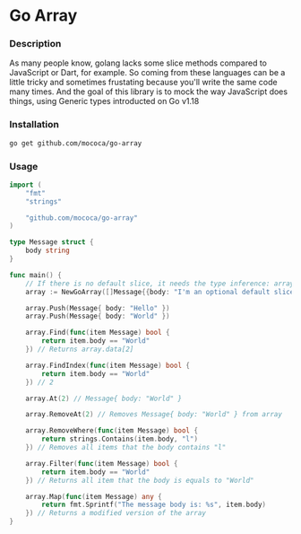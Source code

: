 # Go Array

### Description

As many people know, golang lacks some slice methods compared to JavaScript or Dart, for example. So coming from these languages can be a little tricky and sometimes frustating because you'll write the same code many times. And the goal of this library is to mock the way JavaScript does things, using Generic types introducted on Go v1.18

### Installation

```bash
go get github.com/mococa/go-array
```

### Usage

```go
import (
    "fmt"
    "strings"

    "github.com/mococa/go-array"
)

type Message struct {
    body string
}

func main() {
    // If there is no default slice, it needs the type inference: array := NewGoArray[Message]()
    array := NewGoArray([]Message{{body: "I'm an optional default slice"}})

    array.Push(Message{ body: "Hello" })
    array.Push(Message{ body: "World" })

    array.Find(func(item Message) bool {
		return item.body == "World"
	}) // Returns array.data[2]

    array.FindIndex(func(item Message) bool {
		return item.body == "World"
	}) // 2

    array.At(2) // Message{ body: "World" }

    array.RemoveAt(2) // Removes Message{ body: "World" } from array

    array.RemoveWhere(func(item Message) bool {
		return strings.Contains(item.body, "l")
	}) // Removes all items that the body contains "l"

    array.Filter(func(item Message) bool {
		return item.body == "World"
	}) // Returns all item that the body is equals to "World"

    array.Map(func(item Message) any {
		return fmt.Sprintf("The message body is: %s", item.body)
	}) // Returns a modified version of the array
}
```
